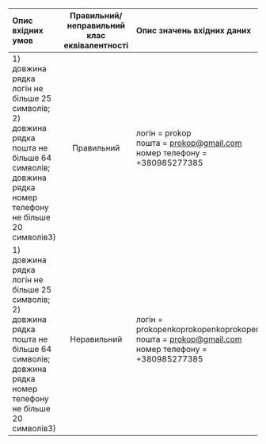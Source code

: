 |Опис вхідних умов|Правильний/неправильний клас еквівалентності|Опис значень вхідних даних|
|:-----|:-----:|:-----|
|1) довжина рядка логін не більше 25 символів;<br> 2) довжина рядка пошта не більше 64 символів;<br> довжина рядка номер телефону не більше 20 символів3)|Правильний|логін = prokop<br> пошта = prokop@gmail.com<br> номер телефону = +380985277385|
|1) довжина рядка логін не більше 25 символів;<br> 2) довжина рядка пошта не більше 64 символів;<br> довжина рядка номер телефону не більше 20 символів3)|Неравильний|логін = prokopenkoprokopenkoprokopenko<br> пошта = prokop@gmail.com<br> номер телефону = +380985277385|
